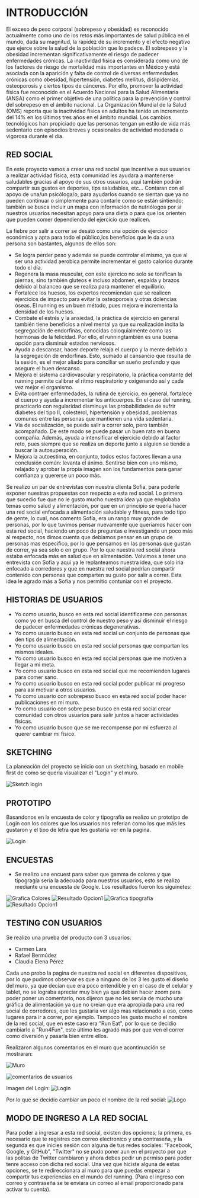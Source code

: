 # INTRODUCCIÓN

El exceso de peso corporal (sobrepeso y obesidad) es reconocido actualmente como uno de los retos más importantes de salud pública en el mundo, dada su magnitud, la rapidez de su incremento y el efecto negativo que ejerce sobre la salud de la población que lo padece. El sobrepeso y la obesidad incrementan significativamente el riesgo de padecer enfermedades crónicas.
La inactividad física es considerada como uno de los factores de riesgo de mortalidad más importantes en México y está asociada con la aparición y falta de control de diversas enfermedades crónicas como obesidad, hipertensión, diabetes mellitus, dislipidemias, osteoporosis y ciertos tipos de cánceres. Por ello, promover la actividad física fue reconocido en el Acuerdo Nacional para la Salud Alimentaria (ANSA) como el primer objetivo de una política para la prevención y control del sobrepeso en el ámbito nacional. La Organización Mundial de la Salud (OMS) reporta que la inactividad física en adultos ha tenido un incremento del 14% en los últimos tres años en el ámbito mundial. Los cambios tecnológicos han propiciado que las personas tengan un estilo de vida más sedentario con episodios breves y ocasionales de actividad moderada o vigorosa durante el día.

## RED SOCIAL

En este proyecto vamos a crear una red social que incentive a sus usuarios a realizar actividad física, esta comunidad les ayudara a mantenerse saludables gracias al apoyo de sus otros usuarios, aquí también podrán compartir sus gustos en deportes, tips saludables, etc…
Contaran con el apoyo de una/un psicóloga/o, para ayudarlos cuando se sientan que ya no pueden continuar o simplemente para contarle como se están sintiendo; también se busca incluir un mapa con información de nutriólogos por si nuestros usuarios necesitan apoyo para una dieta o para que los orienten que pueden  comer dependiendo del ejercicio que realicen.

La fiebre por salir a correr se desató como una opción de ejercico económica y apta para todo el público,los beneficios que le da a una persona son bastantes, algunos de ellos son:

* Se logra perder peso y además se puede controlar el mismo, ya que al ser una actividad aerobica permite incrementar el gasto calorico durante todo el día.
* Regenera la masa muscular, con este ejercico no solo se tonifican la piernas, sino también gluteos e incluso abdomen, espalda y brazos debido al balanceo que se realiza para mantener el equilibrio.
* Fortalece los huesos, los expertos recomiendan que se realicen ejercicios de impacto para evitar la osteoporosis y otras dolencias óseas. El running es un buen método, pues mejora e incrementa la densidad de los huesos.
* Combate el estrés y la ansiedad, la práctica de ejercicio en general también tiene beneficios a nivel mental ya que su realización incita la segregación de endorfinas, conocidas coloquialmente como las hormonas de la felicidad. Por ello, el runningtambién es una buena opción para disminuir estados nerviosos.
* Ayuda a descansar, hacer deporte relaja el cuerpo y la mente debido a la segregación de endorfinas. Esto, sumado al cansancio que resulta de la sesión, es el mejor aliado para conciliar un sueño profundo y que asegure el buen descanso.
* Mejora el sistema cardiovascular y respiratorio, la práctica constante del running permite calibrar el ritmo respiratorio y oxigenando así y cada vez mejor el organismo.  
* Evita contraer enfermedades, la rutina de ejercicio, en general, fortalece el cuerpo y ayuda a incrementar los anticuerpos. En el caso del running, practicarlo con regularidad disminuye las probabilidades de sufrir diabetes del tipo II, colesterol, hipertensión y obesidad, problemas comunes entre las personas que mantienen una vida sedentaria.
* Vía de socialización, se puede salir a correr solo, pero también acompañado. De este modo se puede pasar un buen rato en buena compañía. Además, ayuda a intensificar el ejercicio debido al factor reto, pues siempre que se realiza un deporte junto a alguien se tiende a buscar la autosuperación.
* Mejora la autoestima, en conjunto, todos estos factores llevan a una conclusión común: levanta el ánimo. Sentirse bien con uno mismo, relajado y aprobar la propia imagen son los fundamentos para ganar confianza y quererse un poco más.

Se realizo un par de entrevistas con nuestra clienta Sofia, para poderle exponer nuestras propuestas con respecto a esta red social.
Lo primero que sucedio fue que no le gusto mucho nuestra idea ya que englobaba temas como salud y alimentación, por que en un principio se queria hacer una red social enfocada a alimentación saludable y fitness, para todo tipo de gente, lo cual, nos comento Sofía, era un rango muy grande de personas, por lo que tuvimos pensar nuevamente que queriamos hacer con esta red social, haciendo un poco de preguntas e investigando un poco más al respecto, nos dimos cuenta que debiamos pensar en un grupo de personas mas especifico, por lo que pensamos en las personas que gustan de correr, ya sea solo o en grupo.
Por lo que nuestra red social ahora estaba enfocada más en salud que en alimentación.
Volvimos a tener una entrevista con Sofía y aquí ya le replanteamos nuestra idea, que solo iria enfocado a corredores y que en nuestra red social podrían compartir contenido con personas que comparten su gusto por salir a correr. Esta idea le agrado más a Sofía y nos permitio contuniar con el proyecto.

## HISTORIAS DE USUARIOS

* Yo como usuario, busco en esta red social identificarme con personas como yo en busca del control de nuestro peso y así disminuir el riesgo de padecer enfermedades crónicas degenerativas.
* Yo como usuario busco en esta red social un conjunto de personas que den tips de alimentación.
* Yo como usuario busco en esta red social personas que compartan los mismos ideales.
* Yo como usuario busco en esta red social personas que me motiven a llegar a mi meta.
* Yo como usuario busco en esta red social que me recomienden lugares para comer sano.
* Yo como usuario busco en esta red social poder publicar mi progreso para así motivar a otros usuarios.
* Yo como usuario con sobrepeso busco en esta red social poder hacer publicaciones en mi muro.
* Yo como usuario con sobre peso busco en esta red social crear comunidad con otros usuarios para salir juntos a hacer actividades físicas.
* Yo como usuario busco que se me recompense por mi esfuerzo al querer cambiar mi físico.

## SKETCHING

La planeación del proyecto se inicio con un sketching, basado en mobile first de como se queria visualizar el "Login" y el muro.

![Sketch login](imagenesux/img_20180801_000235.jpg)

## PROTOTIPO

Basandonos en la encuesta de color y tipografía se realizo un prototipo de Login con los colores que los usuarios nos referian como los que más les gustaron y el tipo de letra que les gustaría ver en la pagina.

![Login](imagenesux/login.png)

## ENCUESTAS

* Se realizo una encuest para saber que gamma de colores  y que tipogragía sería la adecuada para nuestros usuarios, esto se realizo mediante una encuesta de Google. Los resultados fueron los siguinetes:

![Grafica Colores](imagenesux/grafica_color.jpg)
![Resultado Opcion1](imagenesux/opcion1.jpg)
![Grafica tipografia](imagenesux/tipografía_respuestas.jpg)
![Resultado Opcion1](imagenesux/opcion8.jpg)

## TESTING CON USUARIOS

Se realizo una prueba del producto con 3 usuarios:

* Carmen Lara
* Rafael Bermúdez
* Claudia Elena Pérez

Cada uno probo la pagina de nuestra red social en diferentes dispositivos, por lo que pudimos observar es que a ninguno de los 3 les gusto el diseño del muro, ya que decían que era poco entendible y en el caso de el celular y tablet, no se lograba apreciar muy bien ya que debian hacer zoom para poder poner un comentario, nos dijeron que no les servia de mucho una gráfica de alimentación ya que no creian que era apropiada para una red social de corredores, que les gustaria ver algo mas relacionado a eso, como lugares para ir a correr, por ejemplo.
Tampoco les gusto mucho el nombre de la red social, que en este caso era "Run Eat", por lo que se decidio cambiarlo a "Run4Fun", este último les agradó más por que ven el correr como diversión y pasarla bien entre ellos.

Realizaron algunos comentarios en el muro que acontinuación se mostraran:

![Muro](imagenesux/img_20180731_184759.jpg)

![comentarios de usuarios](imagenesux/Screenshot_20180731-194550.png)

Imagen del Login:
![Login](imagenesux/Screenshot_20180801-005053.png)

Por lo que se decidio cambiar un poco el nombre de la red social:
![Logo](imagenesux/img_20180731_210717.jpg)

## MODO DE INGRESO A LA RED SOCIAL

Para poder a ingresar a esta red social, existen dos opciones; la primera, es necesario que te registres con correo electronico y una contraseña, y la segunda es que inicies sesión con alguna de tus redes sociales: "Facebook, Google, y GitHub", "Twitter" no se pudo poner aun en el proyecto por que las politas de Twitter cambiaron y ahora debes pedir un permiso para poder tenre acceso con dicha red social. Una vez que hiciste alguna de estas opciones, se te redireccionara al muro para que puedas empezar a compartir tus experiencias en el mundo del running. (Para el ingreso con correo y contraseña se te enviara un correo al email proporcionado para activar tu cuenta).